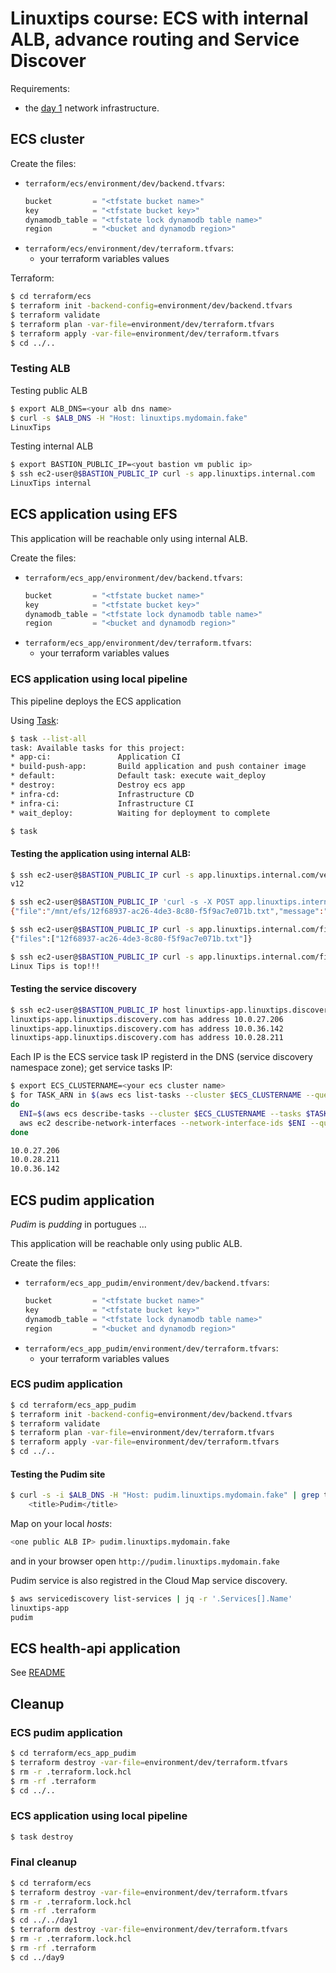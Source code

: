# Linuxtips course: ECS with internal ALB, advance routing and Service Discover

Requirements:

* the [day 1](../day1/README.md) network infrastructure.

## ECS cluster

Create the files:
* `terraform/ecs/environment/dev/backend.tfvars`:
  ```tf
  bucket         = "<tfstate bucket name>"
  key            = "<tfstate bucket key>"
  dynamodb_table = "<tfstate lock dynamodb table name>"
  region         = "<bucket and dynamodb region>"
  ```
* `terraform/ecs/environment/dev/terraform.tfvars`:
  * your terraform variables values

Terraform:

```bash
$ cd terraform/ecs
$ terraform init -backend-config=environment/dev/backend.tfvars
$ terraform validate
$ terraform plan -var-file=environment/dev/terraform.tfvars
$ terraform apply -var-file=environment/dev/terraform.tfvars
$ cd ../..
```

### Testing ALB

Testing public ALB

```bash
$ export ALB_DNS=<your alb dns name>
$ curl -s $ALB_DNS -H "Host: linuxtips.mydomain.fake"
LinuxTips
```

Testing internal ALB

```bash
$ export BASTION_PUBLIC_IP=<yout bastion vm public ip>
$ ssh ec2-user@$BASTION_PUBLIC_IP curl -s app.linuxtips.internal.com
LinuxTips internal
```

## ECS application using EFS

This application will be reachable only using internal ALB.

Create the files:
* `terraform/ecs_app/environment/dev/backend.tfvars`:
  ```tf
  bucket         = "<tfstate bucket name>"
  key            = "<tfstate bucket key>"
  dynamodb_table = "<tfstate lock dynamodb table name>"
  region         = "<bucket and dynamodb region>"
  ```
* `terraform/ecs_app/environment/dev/terraform.tfvars`:
  * your terraform variables values


### ECS application using local pipeline

This pipeline deploys the ECS application

Using [Task](https://taskfile.dev):

```bash
$ task --list-all
task: Available tasks for this project:
* app-ci:               Application CI
* build-push-app:       Build application and push container image
* default:              Default task: execute wait_deploy
* destroy:              Destroy ecs app
* infra-cd:             Infrastructure CD
* infra-ci:             Infrastructure CI
* wait_deploy:          Waiting for deployment to complete

$ task
```

#### Testing the application using internal ALB:

```bash
$ ssh ec2-user@$BASTION_PUBLIC_IP curl -s app.linuxtips.internal.com/version
v12
```

```bash
$ ssh ec2-user@$BASTION_PUBLIC_IP 'curl -s -X POST app.linuxtips.internal.com/files -d "Linux Tips is top!!!"' 
{"file":"/mnt/efs/12f68937-ac26-4de3-8c80-f5f9ac7e071b.txt","message":"File sucessful saved"}

$ ssh ec2-user@$BASTION_PUBLIC_IP curl -s app.linuxtips.internal.com/files
{"files":["12f68937-ac26-4de3-8c80-f5f9ac7e071b.txt"]}

$ ssh ec2-user@$BASTION_PUBLIC_IP curl -s app.linuxtips.internal.com/files/12f68937-ac26-4de3-8c80-f5f9ac7e071b
Linux Tips is top!!!
```

#### Testing the service discovery

```bash
$ ssh ec2-user@$BASTION_PUBLIC_IP host linuxtips-app.linuxtips.discovery.com
linuxtips-app.linuxtips.discovery.com has address 10.0.27.206
linuxtips-app.linuxtips.discovery.com has address 10.0.36.142
linuxtips-app.linuxtips.discovery.com has address 10.0.28.211
```

Each IP is the ECS service task IP registerd in the DNS (service discovery namespace zone); get service tasks IP:

```bash
$ export ECS_CLUSTERNAME=<your ecs cluster name>
$ for TASK_ARN in $(aws ecs list-tasks --cluster $ECS_CLUSTERNAME --query "taskArns" --output text)
do
  ENI=$(aws ecs describe-tasks --cluster $ECS_CLUSTERNAME --tasks $TASK_ARN --query 'tasks[0].attachments[0].details[?name==`networkInterfaceId`].value' --output text)
  aws ec2 describe-network-interfaces --network-interface-ids $ENI --query 'NetworkInterfaces[0].PrivateIpAddresses[0].PrivateIpAddress' --output text
done

10.0.27.206
10.0.28.211
10.0.36.142
```

## ECS pudim application 

_Pudim_ is _pudding_ in portugues ...

This application will be reachable only using public ALB.

Create the files:
* `terraform/ecs_app_pudim/environment/dev/backend.tfvars`:
  ```tf
  bucket         = "<tfstate bucket name>"
  key            = "<tfstate bucket key>"
  dynamodb_table = "<tfstate lock dynamodb table name>"
  region         = "<bucket and dynamodb region>"
  ```
* `terraform/ecs_app_pudim/environment/dev/terraform.tfvars`:
  * your terraform variables values

### ECS pudim application

```bash
$ cd terraform/ecs_app_pudim
$ terraform init -backend-config=environment/dev/backend.tfvars
$ terraform validate
$ terraform plan -var-file=environment/dev/terraform.tfvars
$ terraform apply -var-file=environment/dev/terraform.tfvars
$ cd ../..
```

#### Testing the Pudim site

```bash
$ curl -s -i $ALB_DNS -H "Host: pudim.linuxtips.mydomain.fake" | grep title
    <title>Pudim</title>
```

Map on your local _hosts_:

```bash
<one public ALB IP> pudim.linuxtips.mydomain.fake
```

and in your browser open `http://pudim.linuxtips.mydomain.fake`

Pudim service is also registred in the Cloud Map service discovery.

```bash
$ aws servicediscovery list-services | jq -r '.Services[].Name'
linuxtips-app
pudim
```

## ECS health-api application 

See [README](terraform/ecs_health_api_lab/README.md)

## Cleanup

### ECS pudim application

```bash
$ cd terraform/ecs_app_pudim
$ terraform destroy -var-file=environment/dev/terraform.tfvars
$ rm -r .terraform.lock.hcl 
$ rm -rf .terraform
$ cd ../..
```

### ECS application using local pipeline

```bash
$ task destroy
```

### Final cleanup

```bash
$ cd terraform/ecs
$ terraform destroy -var-file=environment/dev/terraform.tfvars
$ rm -r .terraform.lock.hcl 
$ rm -rf .terraform
$ cd ../../day1
$ terraform destroy -var-file=environment/dev/terraform.tfvars
$ rm -r .terraform.lock.hcl 
$ rm -rf .terraform
$ cd ../day9
```
